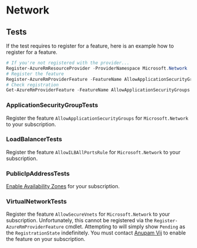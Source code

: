 # Network
## Tests
If the test requires to register for a feature, here is an example how to register for a feature.
```powershell
# If you're not registered with the provider...
Register-AzureRmResourceProvider -ProviderNamespace Microsoft.Network
# Register the feature
Register-AzureRmProviderFeature -FeatureName AllowApplicationSecurityGroups -ProviderNamespace Microsoft.Network
# Check registration
Get-AzureRmProviderFeature -FeatureName AllowApplicationSecurityGroups -ProviderNamespace Microsoft.Network
```

### ApplicationSecurityGroupTests
Register the feature `AllowApplicationSecurityGroups` for `Microsoft.Network` to your subscription.

### LoadBalancerTests
Register the feature `AllowILBAllPortsRule` for `Microsoft.Network` to your subscription.

### PublicIpAddressTests
[Enable Availability Zones](https://ms.portal.azure.com/#blade/Microsoft_Azure_Compute/EnableAvailabilityZonesBlade) for your subscription.

### VirtualNetworkTests
Register the feature `AllowSecureVnets` for `Microsoft.Network` to your subscription. Unfortunately, this cannot be registered via the `Register-AzureRmProviderFeature` cmdlet. Attempting to will simply show `Pending` as the `RegistrationState` indefinitely. You must contact [Anupam Vij](Anupam.Vij@microsoft.com) to enable the feature on your subscription.